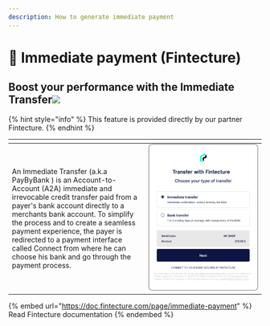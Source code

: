 ```yaml
---
description: How to generate immediate payment
---
```


# 🚧 Immediate payment (Fintecture)

## Boost your performance with the Immediate Transfer![](https://assets-test.fintecture.com/api/img/immediate\_payment.svg)

{% hint style="info" %}
This feature is provided directly by our partner Fintecture.
{% endhint %}



<table data-header-hidden><thead><tr><th width="418"></th><th width="412"></th></tr></thead><tbody><tr><td><p>An Immediate Transfer (a.k.a PayByBank ) is an Account-to-Account (A2A) immediate and irrevocable credit transfer paid from a payer's bank account directly to a merchants bank account. To simplify the process and to create a seamless payment experience, the payer is redirected to a payment interface called Connect from where he can choose his bank and go through the payment process. </p><p></p><p></p><p></p><p></p><p></p><p></p><p></p><p></p><p></p><p> </p></td><td><img src="../../.gitbook/assets/en-header-virement-immediat.png" alt=""></td></tr></tbody></table>

{% embed url="https://doc.fintecture.com/page/immediate-payment" %}
Read Fintecture documentation
{% endembed %}
